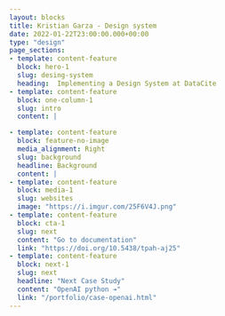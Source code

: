 ```yaml
---
layout: blocks
title: Kristian Garza - Design system
date: 2022-01-22T23:00:00.000+00:00
type: "design"
page_sections:
- template: content-feature
  block: hero-1
  slug: desing-system
  heading:  Implementing a Design System at DataCite
- template: content-feature
  block: one-column-1
  slug: intro
  content: |

- template: content-feature
  block: feature-no-image
  media_alignment: Right
  slug: background
  headline: Background
  content: | 
- template: content-feature
  block: media-1
  slug: websites
  image: "https://i.imgur.com/25F6V4J.png"
- template: content-feature
  block: cta-1
  slug: next
  content: "Go to documentation"
  link: "https://doi.org/10.5438/tpah-aj25"
- template: content-feature
  block: next-1
  slug: next
  headline: "Next Case Study"
  content: "OpenAI python ➔"
  link: "/portfolio/case-openai.html"
---
```





